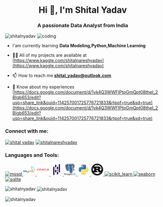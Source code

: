 
<h1 align="center">Hi 👋, I'm Shital Yadav</h1>
<h3 align="center">A passionate Data Analyst from India</h3>
<img align="right" alt="coding" width="400" src="https://cdn.dribbble.com/users/17707/screenshots/2413754/rrr.gif"

<p align="left"> <img src="https://komarev.com/ghpvc/?username=shitalnyadav&label=Profile%20views&color=0e75b6&style=flat" alt="shitalnyadav" /> </p>

- I'am currently learning **Data Modeling,Python,Machine Learning**

- 👨‍💻 All of my projects are available at [https://www.kaggle.com/shitalnareshyadav](https://www.kaggle.com/shitalnareshyadav)

- 📫 How to reach me **shital_yadav@outlook.com**

- 📄 Know about my experiences [https://docs.google.com/document/d/1yk4Q3WWFIPtpGmQpt08theI_2BIgb653/edit?usp=share_link&ouid=114257001725776721833&rtpof=true&sd=true](https://docs.google.com/document/d/1yk4Q3WWFIPtpGmQpt08theI_2BIgb653/edit?usp=share_link&ouid=114257001725776721833&rtpof=true&sd=true)

<h3 align="left">Connect with me:</h3>
<p align="left">
<a href="https://linkedin.com/in/shital yadav" target="blank"><img align="center" src="https://raw.githubusercontent.com/rahuldkjain/github-profile-readme-generator/master/src/images/icons/Social/linked-in-alt.svg" alt="shital yadav" height="30" width="40" /></a>
<a href="https://kaggle.com/shitalnareshyadav" target="blank"><img align="center" src="https://raw.githubusercontent.com/rahuldkjain/github-profile-readme-generator/master/src/images/icons/Social/kaggle.svg" alt="shitalnareshyadav" height="30" width="40" /></a>
</p>

<h3 align="left">Languages and Tools:</h3>
<p align="left"> <a href="https://www.microsoft.com/en-us/sql-server" target="_blank" rel="noreferrer"> <img src="https://www.svgrepo.com/show/303229/microsoft-sql-server-logo.svg" alt="mssql" width="40" height="40"/> </a> <a href="https://www.mysql.com/" target="_blank" rel="noreferrer"> <img src="https://raw.githubusercontent.com/devicons/devicon/master/icons/mysql/mysql-original-wordmark.svg" alt="mysql" width="40" height="40"/> </a> <a href="https://www.oracle.com/" target="_blank" rel="noreferrer"> <img src="https://raw.githubusercontent.com/devicons/devicon/master/icons/oracle/oracle-original.svg" alt="oracle" width="40" height="40"/> </a> <a href="https://pandas.pydata.org/" target="_blank" rel="noreferrer"> <img src="https://raw.githubusercontent.com/devicons/devicon/2ae2a900d2f041da66e950e4d48052658d850630/icons/pandas/pandas-original.svg" alt="pandas" width="40" height="40"/> </a> <a href="https://www.postgresql.org" target="_blank" rel="noreferrer"> <img src="https://raw.githubusercontent.com/devicons/devicon/master/icons/postgresql/postgresql-original-wordmark.svg" alt="postgresql" width="40" height="40"/> </a> <a href="https://www.python.org" target="_blank" rel="noreferrer"> <img src="https://raw.githubusercontent.com/devicons/devicon/master/icons/python/python-original.svg" alt="python" width="40" height="40"/> </a> <a href="https://www.rust-lang.org" target="_blank" rel="noreferrer"> <img src="https://raw.githubusercontent.com/devicons/devicon/master/icons/rust/rust-plain.svg" alt="rust" width="40" height="40"/> </a> <a href="https://scikit-learn.org/" target="_blank" rel="noreferrer"> <img src="https://upload.wikimedia.org/wikipedia/commons/0/05/Scikit_learn_logo_small.svg" alt="scikit_learn" width="40" height="40"/> </a> <a href="https://seaborn.pydata.org/" target="_blank" rel="noreferrer"> <img src="https://seaborn.pydata.org/_images/logo-mark-lightbg.svg" alt="seaborn" width="40" height="40"/> </a> <a href="https://www.sqlite.org/" target="_blank" rel="noreferrer"> <img src="https://www.vectorlogo.zone/logos/sqlite/sqlite-icon.svg" alt="sqlite" width="40" height="40"/> </a> </p>

<p><img align="left" src="https://github-readme-stats.vercel.app/api/top-langs?username=shitalnyadav&show_icons=true&locale=en&layout=compact" alt="shitalnyadav" /></p>

<p>&nbsp;<img align="center" src="https://github-readme-stats.vercel.app/api?username=shitalnyadav&show_icons=true&locale=en" alt="shitalnyadav" /></p>

<p><img align="center" src="https://github-readme-streak-stats.herokuapp.com/?user=shitalnyadav&" alt="shitalnyadav" /></p>
